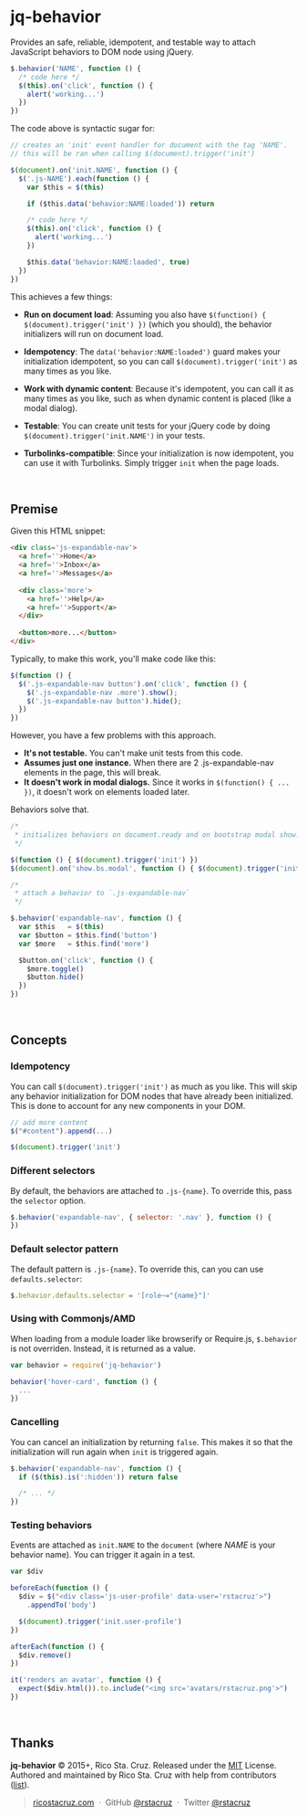 # jq-behavior

Provides an safe, reliable, idempotent, and testable way to attach JavaScript
behaviors to DOM node using jQuery.

```js
$.behavior('NAME', function () {
  /* code here */
  $(this).on('click', function () {
    alert('working...')
  })
})
```

The code above is syntactic sugar for:

```js
// creates an 'init' event handler for document with the tag 'NAME'.
// this will be ran when calling $(document).trigger('init')

$(document).on('init.NAME', function () {
  $('.js-NAME').each(function () {
    var $this = $(this)

    if ($this.data('behavior:NAME:loaded')) return

    /* code here */
    $(this).on('click', function () {
      alert('working...')
    })

    $this.data('behavior:NAME:loaded', true)
  })
})
```

This achieves a few things:

* __Run on document load__: Assuming you also have `$(function() { $(document).trigger('init') })` (which you should), the behavior initializers will run on document load.

* __Idempotency__: The `data('behavior:NAME:loaded')` guard makes your initialization idempotent, so you can call `$(document).trigger('init')` as many times as you like.

* __Work with dynamic content__: Because it's idempotent, you can call it as many times as you like, such as when dynamic content is placed (like a modal dialog).

* __Testable__: You can create unit tests for your jQuery code by doing `$(document).trigger('init.NAME')` in your tests.

* __Turbolinks-compatible__: Since your initialization is now idempotent, you can use it with Turbolinks. Simply trigger `init` when the page loads.

<br>

## Premise

Given this HTML snippet:

```html
<div class='js-expandable-nav'>
  <a href=''>Home</a>
  <a href=''>Inbox</a>
  <a href=''>Messages</a>
  
  <div class='more'>
    <a href=''>Help</a>
    <a href=''>Support</a>
  </div>
  
  <button>more...</button>
</div>
```

Typically, to make this work, you'll make code like this:

```js
$(function () {
  $('.js-expandable-nav button').on('click', function () {
    $('.js-expandable-nav .more').show();
    $('.js-expandable-nav button').hide();
  })
})
```

However, you have a few problems with this approach.

* __It's not testable.__ You can't make unit tests from this code.
* __Assumes just one instance.__ When there are 2 .js-expandable-nav elements in the page, this will break.
* __It doesn't work in modal dialogs.__ Since it works in `$(function() { ... })`, it doesn't work on elements loaded later.

Behaviors solve that.

```js
/*
 * initializes behaviors on document.ready and on bootstrap modal show.
 */

$(function () { $(document).trigger('init') })
$(document).on('show.bs.modal', function () { $(document).trigger('init') })

/*
 * attach a behavior to `.js-expandable-nav`
 */

$.behavior('expandable-nav', function () {
  var $this   = $(this)
  var $button = $this.find('button')
  var $more   = $this.find('more')

  $button.on('click', function () {
    $more.toggle()
    $button.hide()
  })
})
```

<br>

## Concepts

### Idempotency

You can call `$(document).trigger('init')` as much as you like. This will skip any behavior initialization for DOM nodes that have already been initialized. This is done to account for any new components in your DOM.

```js
// add more content
$("#content").append(...)

$(document).trigger('init')
```

### Different selectors

By default, the behaviors are attached to `.js-{name}`. To override this, pass the `selector` option.

```js
$.behavior('expandable-nav', { selector: '.nav' }, function () {
})
```

### Default selector pattern

The default pattern is `.js-{name}`. To override this, can you can use `defaults.selector`:

```js
$.behavior.defaults.selector = '[role~="{name}"]'
```

### Using with Commonjs/AMD

When loading from a module loader like browserify or Require.js, `$.behavior` is not overriden. Instead, it is returned as a value.

```js
var behavior = require('jq-behavior')

behavior('hover-card', function () {
  ...
})
```

### Cancelling

You can cancel an initialization by returning `false`. This makes it so that the initialization will run again when `init` is triggered again.

```js
$.behavior('expandable-nav', function () {
  if ($(this).is(':hidden')) return false

  /* ... */
})
```

### Testing behaviors

Events are attached as `init.NAME` to the `document` (where *NAME* is your behavior name). You can trigger it again in a test.

```js
var $div

beforeEach(function () {
  $div = $("<div class='js-user-profile' data-user='rstacruz'>")
    .appendTo('body')

  $(document).trigger('init.user-profile')
})

afterEach(function () {
  $div.remove()
})

it('renders an avatar', function () {
  expect($div.html()).to.include("<img src='avatars/rstacruz.png'>")
})
```

<br>

## Thanks

**jq-behavior** © 2015+, Rico Sta. Cruz. Released under the [MIT] License.<br>
Authored and maintained by Rico Sta. Cruz with help from contributors ([list][contributors]).

> [ricostacruz.com](http://ricostacruz.com) &nbsp;&middot;&nbsp;
> GitHub [@rstacruz](https://github.com/rstacruz) &nbsp;&middot;&nbsp;
> Twitter [@rstacruz](https://twitter.com/rstacruz)

[MIT]: http://mit-license.org/
[contributors]: http://github.com/rstacruz/jq-behavior/contributors
